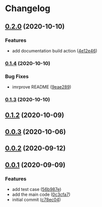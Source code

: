 # Changelog

## [0.2.0](https://www.github.com/mljs/nGMCA/compare/v0.1.4...v0.2.0) (2020-10-10)


### Features

* add documentation build action ([4e12e46](https://www.github.com/mljs/nGMCA/commit/4e12e4601063406c33a92c2413610e676b3d8e0f))

### [0.1.4](https://www.github.com/mljs/nGMCA/compare/v0.1.3...v0.1.4) (2020-10-10)


### Bug Fixes

* imrprove README ([9eae289](https://www.github.com/mljs/nGMCA/commit/9eae289d94a9fd960651268b3051e3bb4b9c05c3))

### [0.1.3](https://github.com/mljs/nGMCA/compare/v0.1.2...v0.1.3) (2020-10-10)

## [0.1.2](https://github.com/mljs/nGMCA/compare/v0.1.1...v0.1.2) (2020-10-09)



## [0.0.3](https://github.com/mljs/nGMCA/compare/v0.0.2...v0.0.3) (2020-10-06)



## [0.0.2](https://github.com/mljs/nGMCA/compare/v0.0.1...v0.0.2) (2020-09-12)



## [0.0.1](https://github.com/mljs/nGMCA/compare/c78ec0450751ca42f70b71e56322422bd1f2cf39...v0.0.1) (2020-09-09)


### Features

* add test case ([56b987e](https://github.com/mljs/nGMCA/commit/56b987ee4b50fbc4d534c52d8b1280525999028f))
* add the main code ([0c3cfa7](https://github.com/mljs/nGMCA/commit/0c3cfa7d6c7723198d684df747834b6e51a290a3))
* initial commit ([c78ec04](https://github.com/mljs/nGMCA/commit/c78ec0450751ca42f70b71e56322422bd1f2cf39))
